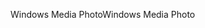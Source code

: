 <span data-ttu-id="84208-101">Windows Media Photo</span><span class="sxs-lookup"><span data-stu-id="84208-101">Windows Media Photo</span></span>